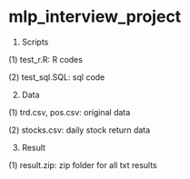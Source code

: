 # mlp_interview_project

1. Scripts

  (1) test_r.R: R codes
  
  (2) test_sql.SQL: sql code 
  
2. Data

  (1) trd.csv, pos.csv: original data
  
  (2) stocks.csv: daily stock return data
  
3. Result

  (1) result.zip: zip folder for all txt results
